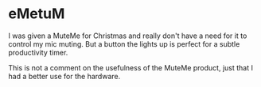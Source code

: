 # eMetuM 

I was given a MuteMe for Christmas and really don't have a need for it to control my mic muting. But a button the lights up is perfect for a subtle productivity timer. 

This is not a comment on the usefulness of the MuteMe product, just that I had a better use for the hardware. 

